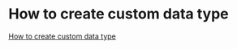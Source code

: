 # How to create custom data type

[ How to create custom data type](https://www.youtube.com/watch?v=FtmNSHvNkeM&list=PLgH5QX0i9K3rXq_1OgVmjaEJJ1akJQgPq&index=11)
